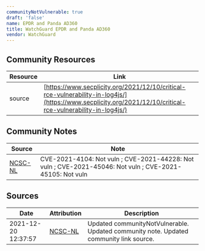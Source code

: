 ```yaml
---
communityNotVulnerable: true
draft: 'false'
name: EPDR and Panda AD360
title: WatchGuard EPDR and Panda AD360
vendor: WatchGuard
---
```



## Community Resources
| Resource | Link |
| --- | --- |
| source | [https://www.secplicity.org/2021/12/10/critical-rce-vulnerability-in-log4js/](https://www.secplicity.org/2021/12/10/critical-rce-vulnerability-in-log4js/) |

## Community Notes
| Source | Note |
| --- | --- |
| [NCSC-NL](https://github.com/NCSC-NL/log4shell/blob/main/software/README.md) | CVE-2021-4104: Not vuln ; CVE-2021-44228: Not vuln ; CVE-2021-45046: Not vuln ; CVE-2021-45105: Not vuln </ul> |

## Sources
| Date | Attribution | Description |
| --- | --- | --- |
| 2021-12-20 12:37:57 | [NCSC-NL](https://github.com/NCSC-NL/log4shell/blob/main/software/README.md) | Updated communityNotVulnerable. Updated community note. Updated community link source.  |
